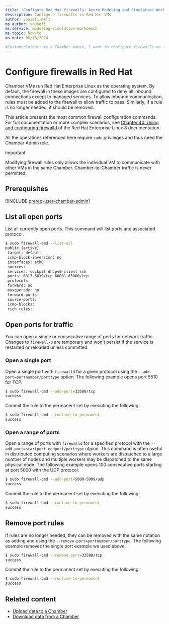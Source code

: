 ```yaml
---
title: "Configure Red Hat firewalls: Azure Modeling and Simulation Workbench"
description: Configure firewalls in Red Hat VMs
author: yousefi-msft
ms.author: yousefi
ms.service: modeling-simulation-workbench
ms.topic: how-to
ms.date: 08/18/2024

#CustomerIntent: As a Chamber Admin, I want to configure firewalls on individual VMs to allow applications to communicate within a Chamber.
---
```

# Configure firewalls in Red Hat

Chamber VMs run Red Hat Enterprise Linux as the operating system. By default, the firewall in these images are configured to deny all inbound connections except to managed services. To allow inbound communication, rules must be added to the firewall to allow traffic to pass. Similarly, if a rule is no longer needed, it should be removed.

This article presents the most common firewall configuration commands. For full documentation or more complex scenarios, see [Chapter 40. Using and configuring firewalld](https://docs.redhat.com/en/documentation/red_hat_enterprise_linux/8/html/configuring_and_managing_networking/using-and-configuring-firewalld_configuring-and-managing-networking) of the Red Hat Enterprise Linux 8 documentation.

All the operations referenced here require `sudo` privileges and thus need the Chamber Admin role.

> [!IMPORTANT]
> Modifying firewall rules only allows the individual VM to communicate with other VMs in the same Chamber. Chamber-to-Chamber traffic is never permitted.

## Prerequisites

[!INCLUDE [prereq-user-chamber-admin](includes/prereq/prereq-user-chamber-admin.md)]

## List all open ports

List all currently open ports. This command will list ports and associated protocol.

```bash
$ sudo firewall-cmd --list-all
public (active)
 target: default
 icmp-block-inversion: no
 interfaces: eth0
 sources: 
 services: cockpit dhcpv6-client ssh
 ports: 6817-6819/tcp 60001-63000/tcp
 protocols: 
 forward: no
 masquerade: no
 forward-ports: 
 source-ports: 
 icmp-blocks: 
 rich rules: 
```

## Open ports for traffic

You can open a single or consecutive range of ports for network traffic. Changes to `firewall-d` are temporary and won't persist if the service is restarted or reloaded unless committed.

### Open a single port

Open a single port with `firewalld` for a given protocol using the `--add-port=portnumber/porttype` option. The following example opens port 5510 for TCP.

```bash
$ sudo firewall-cmd --add-port=33500/tcp
success
```

Commit the rule to the permanent set by executing the following:

```bash
$ sudo firewall-cmd --runtime-to-permanent
success
```

### Open a range of ports

Open a range of ports with `firewalld` for a specified protocol with the `--add-port=startport-endport/porttype` otpion. This command is often useful in distributed computing scenarios where workers are dispatched to a large number of nodes and multiple workers may be dispatched to the same physical node. The following example opens 100 consecutive ports starting at port 5000 with the UDP protocol.

```bash
$ sudo firewall-cmd --add-port=5000-5099/udp
success
```

Commit the rule to the permanent set by executing the following:

```bash
$ sudo firewall-cmd --runtime-to-permanent
success
```

## Remove port rules

If rules are no longer needed, they can be removed with the same notation as adding and using the `--remove-port=portnumber/porttype`. The following example removes the single port example we used above.

```bash
$ sudo firewall-cmd --remove-port=33500/tcp
success
```

Commit the rule to the permanent set by executing the following:

```bash
$ sudo firewall-cmd --runtime-to-permanent
success
```

## Related content

* [Upload data to a Chamber](./how-to-guide-upload-data.md)
* [Download data from a Chamber](./how-to-guide-download-data.md)
